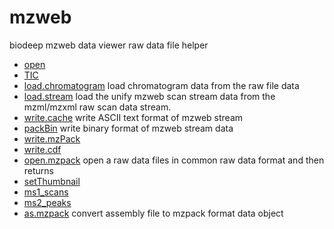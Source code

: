 # mzweb

biodeep mzweb data viewer raw data file helper

+ [open](mzweb/open.1) 
+ [TIC](mzweb/TIC.1) 
+ [load.chromatogram](mzweb/load.chromatogram.1) load chromatogram data from the raw file data
+ [load.stream](mzweb/load.stream.1) load the unify mzweb scan stream data from the mzml/mzxml raw scan data stream.
+ [write.cache](mzweb/write.cache.1) write ASCII text format of mzweb stream
+ [packBin](mzweb/packBin.1) write binary format of mzweb stream data
+ [write.mzPack](mzweb/write.mzPack.1) 
+ [write.cdf](mzweb/write.cdf.1) 
+ [open.mzpack](mzweb/open.mzpack.1) open a raw data files in common raw data format and then returns 
+ [setThumbnail](mzweb/setThumbnail.1) 
+ [ms1_scans](mzweb/ms1_scans.1) 
+ [ms2_peaks](mzweb/ms2_peaks.1) 
+ [as.mzpack](mzweb/as.mzpack.1) convert assembly file to mzpack format data object

